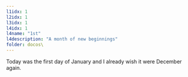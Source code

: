 ```yaml
---
l1idx: 1
l2idx: 1
l3idx: 1
l4idx: 1
l4name: "1st"
l4description: "A month of new beginnings"
folder: docos\
---
```


Today was the first day of January and I already wish it were December again.